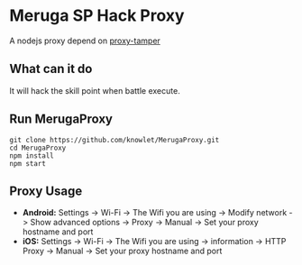 # Meruga SP Hack Proxy
A nodejs proxy depend on [proxy-tamper](http://github.com/tsyd/proxy-tamper)

## What can it do
It will hack the skill point when battle execute.

## Run MerugaProxy
	git clone https://github.com/knowlet/MerugaProxy.git
	cd MerugaProxy
	npm install
	npm start
	
## Proxy Usage
* **Android:** Settings -> Wi-Fi -> The Wifi you are using -> Modify network -> Show advanced options -> Proxy -> Manual -> Set your proxy hostname and port
* **iOS:** Settings -> Wi-Fi -> The Wifi you are using -> information -> HTTP Proxy -> Manual -> Set your proxy hostname and port
